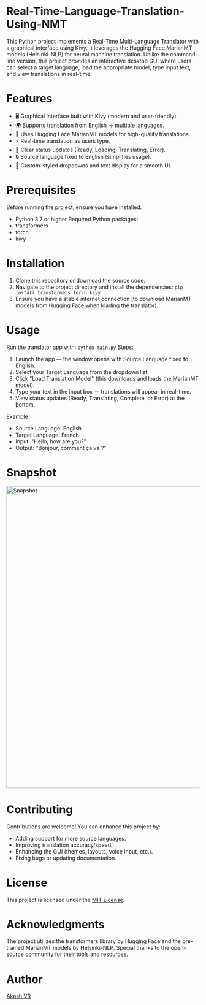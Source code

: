 # Real-Time-Language-Translation-Using-NMT
This Python project implements a Real-Time Multi-Language Translator with a graphical interface using Kivy. It leverages the Hugging Face MarianMT models (Helsinki-NLP) for neural machine translation. Unlike the command-line version, this project provides an interactive desktop GUI where users can select a target language, load the appropriate model, type input text, and view translations in real-time.

# Features
* 🖥️ Graphical Interface built with Kivy (modern and user-friendly).
* 🌍 Supports translation from English → multiple languages.
* 🚀 Uses Hugging Face MarianMT models for high-quality translations.
* ⚡ Real-time translation as users type.
* 🔧 Clear status updates (Ready, Loading, Translating, Error).
* 🔒 Source language fixed to English (simplifies usage).
* 🎨 Custom-styled dropdowns and text display for a smooth UI.

# Prerequisites
Before running the project, ensure you have installed:
* Python 3.7 or higher
Required Python packages:
* transformers
* torch
* kivy

# Installation
1. Clone this repository or download the source code.
2. Navigate to the project directory and install the dependencies:
```pip install transformers torch kivy```
3. Ensure you have a stable internet connection (to download MarianMT models from Hugging Face when loading the translator).

# Usage
Run the translator app with:
```python main.py```
Steps:
1. Launch the app — the window opens with Source Language fixed to English.
2. Select your Target Language from the dropdown list.
3. Click "Load Translation Model" (this downloads and loads the MarianMT model).
4. Type your text in the input box — translations will appear in real-time.
5. View status updates (Ready, Translating, Complete, or Error) at the bottom.

Example

* Source Language: English
* Target Language: French
* Input: "Hello, how are you?"
* Output: "Bonjour, comment ça va ?"

# Snapshot
<img width="1002" height="787" alt="Snapshot" src="https://github.com/user-attachments/assets/cc09e37f-081a-4d02-86b2-d81990894317" />


# Contributing
Contributions are welcome! You can enhance this project by:

* Adding support for more source languages.
* Improving translation accuracy/speed.
* Enhancing the GUI (themes, layouts, voice input, etc.).
* Fixing bugs or updating documentation.

# License
This project is licensed under the [MIT License](https://opensource.org/license/MIT).

# Acknowledgments
The project utilizes the transformers library by Hugging Face and the pre-trained MarianMT models by Helsinki-NLP.
Special thanks to the open-source community for their tools and resources.

# Author
[Akash VR](https://github.com/AkashVR07)
